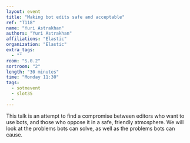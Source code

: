 ```yaml
---
layout: event
title: "Making bot edits safe and acceptable"
ref: "T118"
name: "Yuri Astrakhan"
authors: "Yuri Astrakhan"
affiliations: "Elastic"
organization: "Elastic"
extra_tags:
  - ""
room: "S.0.2"
sortroom: "2"
length: "30 minutes"
time: "Monday 11:30"
tags:
  - sotmevent
  - slot35
  - 
---
```

This talk is an attempt to find a compromise between editors who want to use bots, and those who oppose it in a safe, friendly atmosphere. We will look at the problems bots can solve, as well as the problems bots can cause.